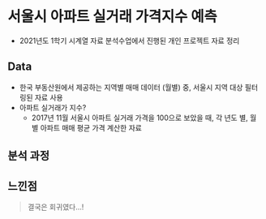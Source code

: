 # 서울시 아파트 실거래 가격지수 예측

- 2021년도 1학기 시계열 자료 분석수업에서 진행된 개인 프로젝트 자료 정리

## Data
- 한국 부동산원에서 제공하는 지역별 매매 데이터 (월별) 중, 서울시 지역 대상 필터링된 자료 사용
- 아파트 실거래가 지수?
  - 2017년 11월 서울시 아파트 실거래 가격을 100으로 보았을 때, 각 년도 별, 월 별 아파트 매매 평균 가격 계산한 자료

## 분석 과정

## 느낀점
  > 결국은 회귀였다...!
